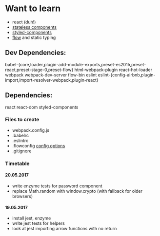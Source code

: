 # Want to learn

* react (duh!)
* [stateless components](https://toddmotto.com/stateless-react-components)
* [styled-components](https://styled-components.com)
* [flow](https://flow.org/en/docs/usage/) and static typing

## Dev Dependencies:

babel-{core,loader,plugin-add-module-exports,preset-es2015,preset-react,preset-stage-0,preset-flow}
html-webpack-plugin
react-hot-loader
webpack webpack-dev-server
flow-bin
eslint
eslint-{config-airbnb,plugin-import,import-resolver-webpack,plugin-react}

## Dependencies:

react react-dom
styled-components

### Files to create

* webpack.config.js
* .babelrc
* .eslintrc
* .flowconfig [config options](https://flow.org/en/docs/config/)
* .gitignore

### Timetable

#### 20.05.2017

* write enzyme tests for password component
* replace Math.random with window.crypto (with fallback for older browsers)

#### 19.05.2017

* install jest, enzyme
* write jest tests for helpers
* look at jest importing arrow functions with no return
